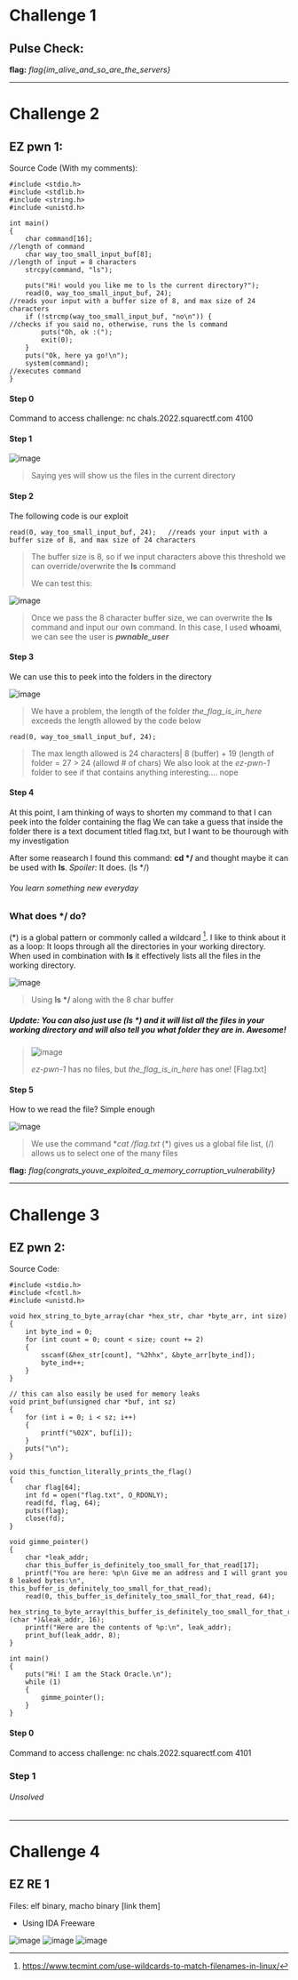 # Challenge 1

## Pulse Check:

**flag:** *flag{im_alive_and_so_are_the_servers}*

___

# Challenge 2

## EZ pwn 1:
Source Code (With my comments):
~~~
#include <stdio.h>
#include <stdlib.h>
#include <string.h>
#include <unistd.h>

int main()
{
    char command[16];                                               //length of command
    char way_too_small_input_buf[8];                                //length of input = 8 characters
    strcpy(command, "ls");
    
    puts("Hi! would you like me to ls the current directory?");
    read(0, way_too_small_input_buf, 24);                           //reads your input with a buffer size of 8, and max size of 24 characters
    if (!strcmp(way_too_small_input_buf, "no\n")) {                 //checks if you said no, otherwise, runs the ls command
        puts("Oh, ok :(");
        exit(0);
    }
    puts("Ok, here ya go!\n");
    system(command);                                                //executes command
}
~~~
#### Step 0
Command to access challenge: nc chals.2022.squarectf.com 4100

#### Step 1
![image](https://user-images.githubusercontent.com/92404926/202836226-ba85e828-c316-427f-9dfa-b402cb98095c.png)
>Saying yes will show us the files in the current directory

#### Step 2
The following code is our exploit
~~~
read(0, way_too_small_input_buf, 24);   //reads your input with a buffer size of 8, and max size of 24 characters
~~~
>The buffer size is 8, so if we input characters above this threshold we can override/overwrite the __ls__ command
>
>We can test this:

![image](https://user-images.githubusercontent.com/92404926/202836546-db868915-baca-44ea-97a3-74d16fce43a3.png)
>Once we pass the 8 character buffer size, we can overwrite the __ls__ command and input our own command.
>In this case, I used __whoami__, we can see the user is ***pwnable_user***

#### Step 3
We can use this to peek into the folders in the directory

![image](https://user-images.githubusercontent.com/92404926/202836728-056602ed-a73b-480a-ab9b-b339440e7b21.png)
>We have a problem, the length of the folder *the_flag_is_in_here* exceeds the length allowed by the code below
~~~
read(0, way_too_small_input_buf, 24);
~~~
>The max length allowed is 24 characters| 8 (buffer) + 19 (length of folder = 27 > 24 (allowd # of chars)
>We also look at the *ez-pwn-1* folder to see if that contains anything interesting.... nope

#### Step 4
At this point, I am thinking of ways to shorten my command to that I can peek into the folder containing the flag
We can take a guess that inside the folder there is a text document titled flag.txt, but I want to be thourough with my investigation

After some reasearch I found this command: __cd */__ and thought maybe it can be used with **ls**. *Spoiler:* It does. (ls */)
###### You learn something new everyday

### What does __*/__ do?
(*) is a global pattern or commonly called a wildcard [^1].
I like to think about it as a loop: It loops through all the directories in your working directory.
When used in combination with __ls__ it effectively lists all the files in the working directory.

[^1]: https://www.tecmint.com/use-wildcards-to-match-filenames-in-linux/

![image](https://user-images.githubusercontent.com/92404926/202837350-e3c0387d-4346-4a08-af0d-b0334d05a3fc.png)
>Using __ls */__ along with the 8 char buffer

##### Update: You can also just use (ls *) and it will list all the files in your working directory and will also tell you what folder they are in. Awesome!

>![image](https://user-images.githubusercontent.com/92404926/202837389-4e9abe53-de37-44cd-8885-30bafa7b5289.png)
>
>_ez-pwn-1_ has no files, but _the_flag_is_in_here_ has one! [Flag.txt]

#### Step 5
How to we read the file?
Simple enough

![image](https://user-images.githubusercontent.com/92404926/202837487-087880ee-c555-44d2-ad86-ddaf922acd45.png)
>We use the command **cat */flag.txt**
>(*) gives us a global file list, (/) allows us to select one of the many files

**flag:** *flag{congrats_youve_exploited_a_memory_corruption_vulnerability}*
___

# Challenge 3

## EZ pwn 2:
Source Code:
~~~
#include <stdio.h>
#include <fcntl.h>
#include <unistd.h>

void hex_string_to_byte_array(char *hex_str, char *byte_arr, int size)
{
    int byte_ind = 0;
    for (int count = 0; count < size; count += 2)
    {
        sscanf(&hex_str[count], "%2hhx", &byte_arr[byte_ind]);
        byte_ind++;
    }
}

// this can also easily be used for memory leaks
void print_buf(unsigned char *buf, int sz)
{
    for (int i = 0; i < sz; i++)
    {
        printf("%02X", buf[i]);
    }
    puts("\n");
}

void this_function_literally_prints_the_flag()
{
    char flag[64];
    int fd = open("flag.txt", O_RDONLY);
    read(fd, flag, 64);
    puts(flag);
    close(fd);
}

void gimme_pointer()
{
    char *leak_addr;
    char this_buffer_is_definitely_too_small_for_that_read[17];
    printf("You are here: %p\n Give me an address and I will grant you 8 leaked bytes:\n", this_buffer_is_definitely_too_small_for_that_read);
    read(0, this_buffer_is_definitely_too_small_for_that_read, 64);
    hex_string_to_byte_array(this_buffer_is_definitely_too_small_for_that_read, (char *)&leak_addr, 16);
    printf("Here are the contents of %p:\n", leak_addr);
    print_buf(leak_addr, 8);
}

int main()
{
    puts("Hi! I am the Stack Oracle.\n");
    while (1)
    {
        gimme_pointer();
    }
}
~~~
#### Step 0
Command to access challenge: nc chals.2022.squarectf.com 4101

### Step 1

###### Unsolved

______

# Challenge 4

## EZ RE 1
Files: elf binary, macho binary [link them]
- Using IDA Freeware

![image](https://user-images.githubusercontent.com/92404926/202857961-6cafdb97-808b-4411-b218-956d67252646.png)
![image](https://user-images.githubusercontent.com/92404926/202858008-20a6cd8f-9559-467f-8fb4-8d089d7b9e37.png)
![image](https://user-images.githubusercontent.com/92404926/202858014-51d6c6dd-ed32-4f09-bf5a-4da17ddff0ae.png)








